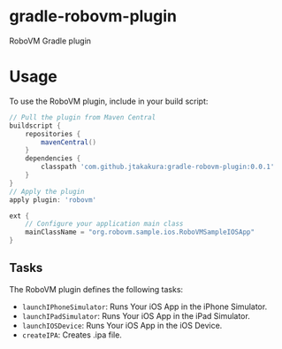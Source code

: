 gradle-robovm-plugin
====================
RoboVM Gradle plugin

# Usage
To use the RoboVM plugin, include in your build script:

```groovy
// Pull the plugin from Maven Central
buildscript {
    repositories {
        mavenCentral()
    }
    dependencies {
        classpath 'com.github.jtakakura:gradle-robovm-plugin:0.0.1'
    }
}
// Apply the plugin
apply plugin: 'robovm'

ext {
    // Configure your application main class
    mainClassName = "org.robovm.sample.ios.RoboVMSampleIOSApp"
}
```

## Tasks

The RoboVM plugin defines the following tasks:

* `launchIPhoneSimulator`: Runs Your iOS App in the iPhone Simulator.
* `launchIPadSimulator`: Runs Your iOS App in the iPad Simulator.
* `launchIOSDevice`: Runs Your iOS App in the iOS Device.
* `createIPA`: Creates .ipa file.
